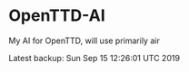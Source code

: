 # OpenTTD-AI
My AI for OpenTTD, will use primarily air

Latest backup: Sun Sep 15 12:26:01 UTC 2019
